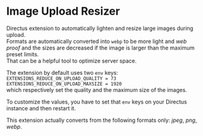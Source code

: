 # Image Upload Resizer

Directus extension to automatically lighten and resize large images during upload.  
Formats are automatically converted into `webp` to be more light and _web proof_ and the sizes are decreased if the image is larger than the maximum preset limits.  
That can be a helpful tool to optimize server space.

The extension by default uses two `env` keys:  
`EXTENSIONS_REDUCE_ON_UPLOAD_QUALITY = 73`  
`EXTENSIONS_REDUCE_ON_UPLOAD_MAXSIZE = 1920`  
which respectively set the quality and the maximum size of the images.

To customize the values, you have to set that `env` keys on your Directus instance and then restart it.

This extension actually converts from the following formats only: _jpeg_, _png_, _webp_.
